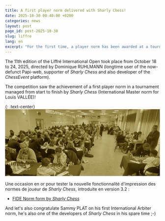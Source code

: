 ```yaml
---
title: A first player norm delivered with Sharly Chess!
date: 2025-10-30 00:40:00 +0200
categories: news
layout: post
page_id: post-2025-10-30
slug: liffre
lang: en
excerpt: "For the first time, a player norm has been awarded at a tournament entirely managed by Sharly Chess."
---
```


The 11th edition of the Liffré International Open took place from October 18 to 24, 2025, directed by Dominique RUHLMANN (longtime user of the now-defunct Papi-web, supporter of _Sharly Chess_ and also developer of the _ChessEvent_ platform).

The competition saw the achievement of a first player norm in a tournament managed from start to finish by _Sharly Chess_ (International Master norm for Louis VALLÉE)!

{: .text-center}
![11e open international de Liffré, October 18-24, 2025](/assets/images/20251030-liffre/20251030-liffre.jpg)

Une occasion en or pour tester la nouvelle fonctionnalité d'impression des normes de joueur de _Sharly Chess_, introduite en version 3.2 :

- [FIDE Norm form by _Sharly Chess_](/assets/images/20251030-liffre/20251030-liffre.pdf)

And let's also congratulate Sammy PLAT on his first International Arbiter norm, he's also one of the developers of _Sharly Chess_ in his spare time ;-)
